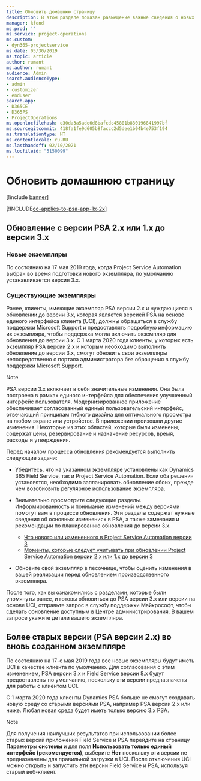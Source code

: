 ```yaml
---
title: Обновить домашнюю страницу
description: В этом разделе показан размещение важные сведения о новых возможностях и измененных в Dynamics 365 Project Service Automation, и о процессе обновления до новейшей версии.
manager: kfend
ms.prod: ''
ms.service: project-operations
ms.custom:
- dyn365-projectservice
ms.date: 05/30/2019
ms.topic: article
author: rumant
ms.author: rumant
audience: Admin
search.audienceType:
- admin
- customizer
- enduser
search.app:
- D365CE
- D365PS
- ProjectOperations
ms.openlocfilehash: e30da3a5ade6d8bafcdc45801b830196841997bf
ms.sourcegitcommit: 418fa1fe9d605b8faccc2d5dee1b04b4e753f194
ms.translationtype: HT
ms.contentlocale: ru-RU
ms.lasthandoff: 02/10/2021
ms.locfileid: "5150099"
---
```

# <a name="upgrade-home-page"></a>Обновить домашнюю страницу

[!include [banner](../includes/psa-now-project-operations.md)]

[!INCLUDE[cc-applies-to-psa-app-1x-2x](../includes/cc-applies-to-psa-app-1x-2x.md)]

## <a name="upgrade-from-psa-version-2x-or-1x-to-version-3x"></a>Обновление с версии PSA 2.x или 1.x до версии 3.x

### <a name="new-instances"></a>Новые экземпляры

По состоянию на 17 мая 2019 года, когда Project Service Automation выбран во время подготовки нового экземпляра, по умолчанию устанавливается версия 3.x.

### <a name="existing-instances"></a>Существующие экземпляры

Ранее, клиенты, имеющие экземпляр PSA версии 2.x и нуждающиеся в обновлении до версии 3.x, которая является версией PSA на основе единого интерфейса клиента (UCI), должны обращаться в службу поддержки Microsoft Support и предоставлять подробную информацию их экземпляра, чтобы поддержка могла включить экземпляр для обновления до версии 3.x. С 1 марта 2020 года клиенты, у которых есть экземпляр PSA версии 2.x и которым необходимо выполнить обновление до версии 3.x, смогут обновить свои экземпляры непосредственно с портала администратора без обращения в службу поддержки Microsoft Support.  

> [!NOTE]
> PSA версии 3.x включает в себя значительные изменения. Она была построена в рамках единого интерфейса для обеспечения улучшенный интерфейс пользователя. Модернизированное приложение обеспечивает согласованный единый пользовательский интерфейс, отвечающий принципам гибкого дизайна для оптимального просмотра на любом экране или устройстве. В приложении произошли другие изменения. Некоторые из этих областей, которые были изменены, содержат цены, резервирование и назначение ресурсов, время, расходы и утверждения.

Перед началом процесса обновления рекомендуется выполнить следующие задачи:

- Убедитесь, что на указанном экземпляре установлены как Dynamics 365 Field Service, так и Project Service Automation. Если оба решения установятся, необходимо запланировать обновление обоих, прежде чем возобновить регулярное использование экземпляра.
- Внимательно просмотрите следующие разделы. Информированность и понимание изменений между версиями помогут вам в процессе обновления. Эти разделы содержат нужные сведения об основных изменениях в PSA, а также замечания и рекомендации по планированию обновления до версии 3.x.

    - [Что нового или измененного в Project Service Automation версии 3](whats-new-changed-v3.md)
    - [Моменты, которые следует учитывать при обновлении Project Service Automation версии 2.x или 1.x до версии 3](upgrade-v3.md)

- Обновите свой экземпляр в песочнице, чтобы оценить изменения в вашей реализации перед обновлением производственного экземпляра.

После того, как вы ознакомились с разделами, которые были упомянуты ранее, и готовы обновиться до PSA версии 3.x или версии на основе UCI, отправьте запрос в службу поддержки Майкрософт, чтобы сделать обновление доступным в Центре администрирования. В вашем запросе укажите детали вашего экземпляра.

## <a name="older-versions-of-psa-psa-version-2x-in-a-newly-created-instance"></a>Более старых версии (PSA версии 2.x) во вновь созданном экземпляре

По состоянию на 17-е мая 2019 года все новые экземпляры будут иметь UCI в качестве клиента по умолчанию. Для согласования с этим изменением, PSA версии 3.x и Field Service версии 8.x будут предоставлены по умолчанию, поскольку эти версии предназначены для работы с клиентом UCI.

С 1 марта 2020 года клиенты Dynamics PSA больше не смогут создавать новую среду со старыми версиями PSA, например PSA версии 2.x или ниже. Любая новая среда будет иметь только версию 3.x PSA.

> [!NOTE]
> Для получения наилучших результатов при использовании более старых версий приложений Field Service и PSA перейдите на страницу **Параметры системы** и для поля **Использовать только единый интерфейс (рекомендуется)**, выберите **Нет** поскольку эти версии не предназначены для правильной загрузки в UCI. После отключения UCI можно открыть и запустить эти версии Field Service и PSA, используя старый веб-клиент. 
